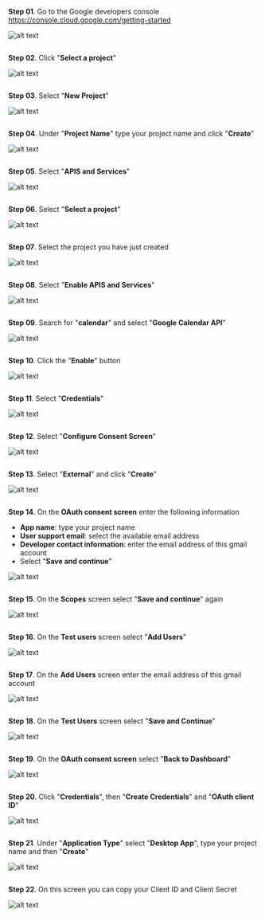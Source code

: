 **Step 01**. Go to the Google developers console https://console.cloud.google.com/getting-started

![alt text](https://github.com/aristosv/google_auth/blob/master/step001.png)
```
```
**Step 02**. Click "**Select a project**"

![alt text](https://github.com/aristosv/google_auth/blob/master/step002.png)
```
```
**Step 03**. Select "**New Project**"

![alt text](https://github.com/aristosv/google_auth/blob/master/step003.png)
```
```
**Step 04**. Under "**Project Name**" type your project name and click "**Create**"

![alt text](https://github.com/aristosv/google_auth/blob/master/step004.png)
```
```
**Step 05**. Select "**APIS and Services**"

![alt text](https://github.com/aristosv/google_auth/blob/master/step005.png)
```
```
**Step 06**. Select "**Select a project**"

![alt text](https://github.com/aristosv/google_auth/blob/master/step006.png)
```
```
**Step 07**. Select the project you have just created

![alt text](https://github.com/aristosv/google_auth/blob/master/step007.png)
```
```
**Step 08**. Select "**Enable APIS and Services**"

![alt text](https://github.com/aristosv/google_auth/blob/master/step008.png)
```
```
**Step 09**. Search for "**calendar**" and select "**Google Calendar API**"

![alt text](https://github.com/aristosv/google_auth/blob/master/step009.png)
```
```
**Step 10**. Click the "**Enable**" button

![alt text](https://github.com/aristosv/google_auth/blob/master/step010.png)
```
```
**Step 11**. Select "**Credentials**"

![alt text](https://github.com/aristosv/google_auth/blob/master/step011.png)
```
```
**Step 12**. Select "**Configure Consent Screen**"

![alt text](https://github.com/aristosv/google_auth/blob/master/step012.png)
```
```
**Step 13**. Select "**External**" and click "**Create**"

![alt text](https://github.com/aristosv/google_auth/blob/master/step013.png)
```
```
**Step 14**. On the **OAuth consent screen** enter the following information
- **App name**: type your project name
- **User support email**: select the available email address
- **Developer contact information**: enter the email address of this gmail account
- Select "**Save and continue**"    

![alt text](https://github.com/aristosv/google_auth/blob/master/step014.png)
```
```
**Step 15**. On the **Scopes** screen select "**Save and continue**" again

![alt text](https://github.com/aristosv/google_auth/blob/master/step015.png)
```
```
**Step 16**. On the **Test users** screen select "**Add Users**"

![alt text](https://github.com/aristosv/google_auth/blob/master/step016.png)
```
```
**Step 17**. On the **Add Users** screen enter the email address of this gmail account

![alt text](https://github.com/aristosv/google_auth/blob/master/step017.png)
```
```
**Step 18**. On the **Test Users** screen select "**Save and Continue**"

![alt text](https://github.com/aristosv/google_auth/blob/master/step018.png)
```
```
**Step 19**. On the **OAuth consent screen** select "**Back to Dashboard**"

![alt text](https://github.com/aristosv/google_auth/blob/master/step019.png)
```
```
**Step 20**. Click "**Credentials**", then "**Create Credentials**" and "**OAuth client ID**"

![alt text](https://github.com/aristosv/google_auth/blob/master/step020.png)
```
```
**Step 21**. Under "**Application Type**" select "**Desktop App**",  type your project name and then "**Create**"

![alt text](https://github.com/aristosv/google_auth/blob/master/step021.png)
```
```
**Step 22**. On this screen you can copy your Client ID and Client Secret

![alt text](https://github.com/aristosv/google_auth/blob/master/step022.png)
